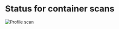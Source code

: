 # Status for container scans

[![Profile scan](https://github.com/altinn/altinn-profile/actions/workflows/container-scan.yml/badge.svg)](https://github.com/Altinn/altinn-profile/actions/workflows/container-scan.yml)

